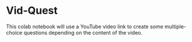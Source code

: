 # Vid-Quest
This colab notebook will use a YouTube video link to create some multiple-choice questions depending on the content of the video.

